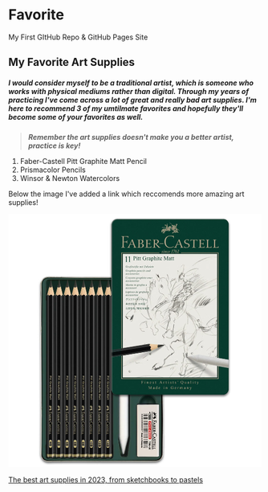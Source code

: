 # Favorite
My First GItHub Repo &amp; GitHub Pages Site 

## My Favorite Art Supplies

##### I would consider myself to be a traditional artist, which is someone who works with physical mediums rather than digital. Through my years of practicing I've come across a lot of great and really bad art supplies. I'm here to recommend 3 of my umtilmate favorites and hopefully they'll become some of your favorites as well.

>***Remember the art supplies doesn't make you a better artist, practice is key!***

<ol>
  <li>Faber-Castell Pitt Graphite Matt Pencil</li>
  <li>Prismacolor Pencils</li>
  <li>Winsor & Newton Watercolors</li>
</ol>

Below the image I've added a link which reccomends more amazing art supplies!

![alt text](IMG_3331.JPG)

[The best art supplies in 2023, from sketchbooks to pastels](https://www.businessinsider.com/guides/hobbies-crafts/best-art-supplies?utm_source=copy-link&utm_medium=referral&utm_content=topbar)
